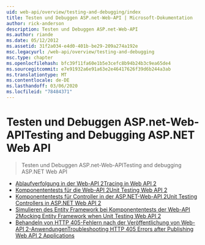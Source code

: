 ```yaml
---
uid: web-api/overview/testing-and-debugging/index
title: Testen und Debuggen ASP.net-Web-API | Microsoft-Dokumentation
author: rick-anderson
description: Testen und Debuggen ASP.net-Web-API
ms.author: riande
ms.date: 05/12/2012
ms.assetid: 31f2a034-e4d0-401b-be29-209a274a192e
msc.legacyurl: /web-api/overview/testing-and-debugging
msc.type: chapter
ms.openlocfilehash: bfc39f11fa60e1b5e3cefc8b94b24b3c9ea65de4
ms.sourcegitcommit: e7e91932a6e91a63e2e46417626f39d6b244a3ab
ms.translationtype: MT
ms.contentlocale: de-DE
ms.lasthandoff: 03/06/2020
ms.locfileid: "78484371"
---
```

# <a name="testing-and-debugging-aspnet-web-api"></a><span data-ttu-id="47098-103">Testen und Debuggen ASP.net-Web-API</span><span class="sxs-lookup"><span data-stu-id="47098-103">Testing and Debugging ASP.NET Web API</span></span>

> <span data-ttu-id="47098-104">Testen und Debuggen ASP.net-Web-API</span><span class="sxs-lookup"><span data-stu-id="47098-104">Testing and debugging ASP.NET Web API</span></span>

- [<span data-ttu-id="47098-105">Ablaufverfolgung in der Web-API 2</span><span class="sxs-lookup"><span data-stu-id="47098-105">Tracing in Web API 2</span></span>](tracing-in-aspnet-web-api.md)
- [<span data-ttu-id="47098-106">Komponententests für die Web-API 2</span><span class="sxs-lookup"><span data-stu-id="47098-106">Unit Testing Web API 2</span></span>](unit-testing-with-aspnet-web-api.md)
- [<span data-ttu-id="47098-107">Komponententests für Controller in der ASP.NET-Web-API 2</span><span class="sxs-lookup"><span data-stu-id="47098-107">Unit Testing Controllers in ASP.NET Web API 2</span></span>](unit-testing-controllers-in-web-api.md)
- [<span data-ttu-id="47098-108">Simulieren des Entity Framework bei Komponententests der Web-API 2</span><span class="sxs-lookup"><span data-stu-id="47098-108">Mocking Entity Framework when Unit Testing Web API 2</span></span>](mocking-entity-framework-when-unit-testing-aspnet-web-api-2.md)
- [<span data-ttu-id="47098-109">Behandeln von HTTP 405-Fehlern nach der Veröffentlichung von Web-API 2-Anwendungen</span><span class="sxs-lookup"><span data-stu-id="47098-109">Troubleshooting HTTP 405 Errors after Publishing Web API 2 Applications</span></span>](troubleshooting-http-405-errors-after-publishing-web-api-applications.md)
